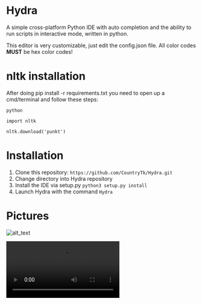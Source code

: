 # Hydra
A simple cross-platform Python IDE with auto completion and the ability to run scripts in interactive mode, written in python.

This editor is very customizable, just edit the config.json file. All color codes  **MUST** be hex color codes!


# nltk installation
After doing pip install -r requirements.txt you need to open up a cmd/terminal and follow these steps:

```python```

```import nltk```

```nltk.download('punkt')```


# Installation

1) Clone this repository: `https://github.com/CountryTk/Hydra.git`
2) Change directory into Hydra repository
3) Install the IDE via setup.py `python3 setup.py install`
4) Launch Hydra with the command `Hydra`

# Pictures
![alt_text](https://raw.githubusercontent.com/Fuchsiaff/Content/master/2019-01-26-220809_1920x1021_scrot.png)

![Video demo](https://raw.githubusercontent.com/Fuchsiaff/content/master/demo_1.mp4)
